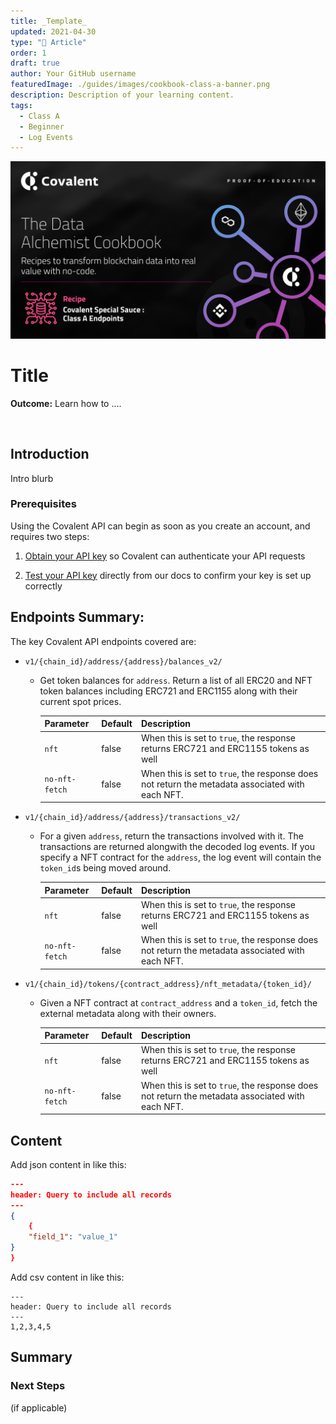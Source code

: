 ```yaml
---
title: _Template_
updated: 2021-04-30
type: "📝 Article"
order: 1
draft: true
author: Your GitHub username
featuredImage: ./guides/images/cookbook-class-a-banner.png
description: Description of your learning content.
tags: 
  - Class A
  - Beginner
  - Log Events
---
```


![Image of your content banner](./guides/images/cookbook-class-a-banner.png)

# Title

<Aside>

**Outcome:** Learn how to ....

</Aside>

&nbsp;
## Introduction

Intro blurb

### Prerequisites

<Aside>

Using the Covalent API can begin as soon as you create an account, and requires two steps:

1. [Obtain your API key](https://www.covalenthq.com/platform/#/auth/register) so Covalent can authenticate your API requests

2. [Test your API key](https://www.covalenthq.com/docs/api/) directly from our docs to confirm your key is set up correctly

</Aside>

## Endpoints Summary:

The key Covalent API endpoints covered are:

<Definitions>

- `v1/{chain_id}/address/{address}/balances_v2/`
  - Get token balances for `address`. Return a list of all ERC20 and NFT token balances including ERC721 and ERC1155 along with their current spot prices.

    <TableWrap>

    Parameter|Default|Description
    ---|---|---
    |`nft`|false|When this is set to `true`, the response returns ERC721 and ERC1155 tokens as well|
    |`no-nft-fetch`|false|When this is set to `true`, the response does not return the metadata associated with each NFT.|

    </TableWrap>

- `v1/{chain_id}/address/{address}/transactions_v2/`
  - For a given `address`, return the transactions involved with it. The transactions are returned alongwith the decoded log events. If you specify a NFT contract for the `address`, the log event will contain the `token_id`s being moved around.

    <TableWrap>

    Parameter|Default|Description
    ---|---|---
    |`nft`|false|When this is set to `true`, the response returns ERC721 and ERC1155 tokens as well|
    |`no-nft-fetch`|false|When this is set to `true`, the response does not return the metadata associated with each NFT.|

    </TableWrap>
  
- `v1/{chain_id}/tokens/{contract_address}/nft_metadata/{token_id}/`
  - Given a NFT contract at `contract_address` and a `token_id`, fetch the external metadata along with their owners.

    <TableWrap>

    Parameter|Default|Description
    ---|---|---
    |`nft`|false|When this is set to `true`, the response returns ERC721 and ERC1155 tokens as well|
    |`no-nft-fetch`|false|When this is set to `true`, the response does not return the metadata associated with each NFT.|

    </TableWrap>

</Definitions>

## Content

Add json content in like this:

```json
---
header: Query to include all records
---
{
    {
    "field_1": "value_1"
}
}
```

Add csv content in like this:

```csv
---
header: Query to include all records
---
1,2,3,4,5
```


## Summary

### Next Steps
(if applicable)
